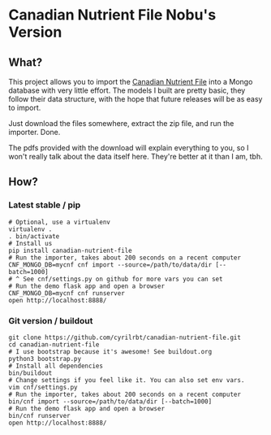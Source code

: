# Canadian Nutrient File Nobu's Version 

## What?

This project allows you to import the [Canadian Nutrient File](https://www.canada.ca/en/health-canada/services/food-nutrition/healthy-eating/nutrient-data/canadian-nutrient-file-2015-download-files.html) into a Mongo database with very little effort. The models I built are pretty basic, they follow their data structure, with the hope that future releases will be as easy to import.

Just download the files somewhere, extract the zip file, and run the importer. Done.

The pdfs provided with the download will explain everything to you, so I won't really talk about the data itself here. They're better at it than I am, tbh.


## How?

### Latest stable / pip

    # Optional, use a virtualenv
    virtualenv .
    . bin/activate
    # Install us
    pip install canadian-nutrient-file
    # Run the importer, takes about 200 seconds on a recent computer
    CNF_MONGO_DB=mycnf cnf import --source=/path/to/data/dir [--batch=1000]
    # ^ See cnf/settings.py on github for more vars you can set
    # Run the demo flask app and open a browser
    CNF_MONGO_DB=mycnf cnf runserver
    open http://localhost:8888/

### Git version / buildout

    git clone https://github.com/cyrilrbt/canadian-nutrient-file.git
    cd canadian-nutrient-file
    # I use bootstrap because it's awesome! See buildout.org
    python3 bootstrap.py
    # Install all dependencies
    bin/buildout
    # Change settings if you feel like it. You can also set env vars.
    vim cnf/settings.py
    # Run the importer, takes about 200 seconds on a recent computer
    bin/cnf import --source=/path/to/data/dir [--batch=1000]
    # Run the demo flask app and open a browser
    bin/cnf runserver
    open http://localhost:8888/

